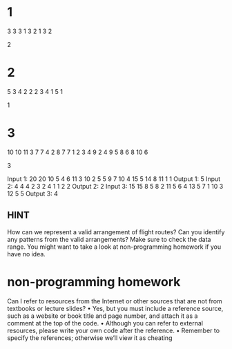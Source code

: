 # 1

3 3
3
1 3
2 1
3 2

2

# 2

5 3
4
2 2
2 3
4 1
5 1

1

# 3

10 10
11
3 7
7 4
2 8
7 7
1 2
3 4
9 2
4 9
5 8
6 8
10 6

3

Input 1:
20 20
10
5 4
6 11
3 10
2 5
5 9
7 10
4 15
5 14
8 11
1 1
Output 1:
5
Input 2:
4 4
4
2 3
2 4
1 1
2 2
Output 2:
2
Input 3:
15 15
8
5 8
2 11
5 6
4 13
5 7
1 10
3 12
5 5
Output 3:
4

## HINT
How can we represent a valid arrangement of flight routes? Can you identify any patterns from the valid arrangements?
Make sure to check the data range.
You might want to take a look at non-programming homework if you have no idea.

# non-programming homework
Can I refer to resources from the Internet or other sources that are not from textbooks
or lecture slides?
• Yes, but you must include a reference source, such as a website or book title and
page number, and attach it as a comment at the top of the code.
• Although you can refer to external resources, please write your own code after
the reference.
• Remember to specify the references; otherwise we’ll view it as cheating